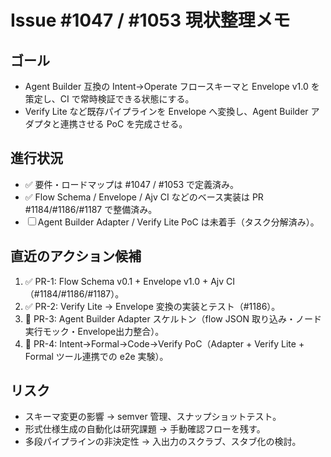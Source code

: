 # Issue #1047 / #1053 現状整理メモ

## ゴール
- Agent Builder 互換の Intent→Operate フロースキーマと Envelope v1.0 を策定し、CI で常時検証できる状態にする。
- Verify Lite など既存パイプラインを Envelope へ変換し、Agent Builder アダプタと連携させる PoC を完成させる。

## 進行状況
- ✅ 要件・ロードマップは #1047 / #1053 で定義済み。
- ✅ Flow Schema / Envelope / Ajv CI などのベース実装は PR #1184/#1186/#1187 で整備済み。
- ☐ Agent Builder Adapter / Verify Lite PoC は未着手（タスク分解済み）。

## 直近のアクション候補
1. ✅ PR-1: Flow Schema v0.1 + Envelope v1.0 + Ajv CI（#1184/#1186/#1187）。
2. ✅ PR-2: Verify Lite → Envelope 変換の実装とテスト（#1186）。
3. 🔄 PR-3: Agent Builder Adapter スケルトン（flow JSON 取り込み・ノード実行モック・Envelope出力整合）。
4. 🔄 PR-4: Intent→Formal→Code→Verify PoC（Adapter + Verify Lite + Formal ツール連携での e2e 実験）。

## リスク
- スキーマ変更の影響 → semver 管理、スナップショットテスト。
- 形式仕様生成の自動化は研究課題 → 手動確認フローを残す。
- 多段パイプラインの非決定性 → 入出力のスクラブ、スタブ化の検討。

